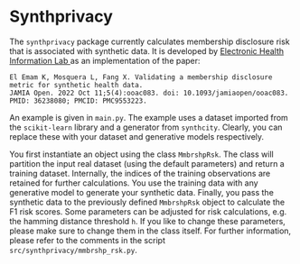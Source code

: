 # Synthprivacy

The ``synthprivacy`` package currently calculates membership disclosure risk that is associated with synthetic data. It is developed by [Electronic Health Information Lab ](https://www.ehealthinformation.ca/) as an implementation of the paper:

```
El Emam K, Mosquera L, Fang X. Validating a membership disclosure metric for synthetic health data. 
JAMIA Open. 2022 Oct 11;5(4):ooac083. doi: 10.1093/jamiaopen/ooac083. PMID: 36238080; PMCID: PMC9553223.
```

An example is given in  ``main.py``. The example uses a dataset imported from the ```scikit-learn``` library and a generator from ```synthcity```. Clearly, you can replace these with your dataset and generative models respectively. 

You first instantiate an object using the class ``MmbrshpRsk``. The class will partition the input real dataset (using the default parameters) and return a training dataset. Internally, the indices of the training observations are retained for further calculations. You use the training data with any generative model to generate your synthetic data. Finally, you pass the synthetic data to the previously defined ``MmbrshpRsk`` object to calculate  the F1 risk scores. Some parameters can be adjusted for risk calculations, e.g. the hamming distance threshold  ``h``. If you like to change these parameters, please make sure to change them in the class itself.  For further information, please refer to the comments in the script ``src/synthprivacy/mmbrshp_rsk.py``.



